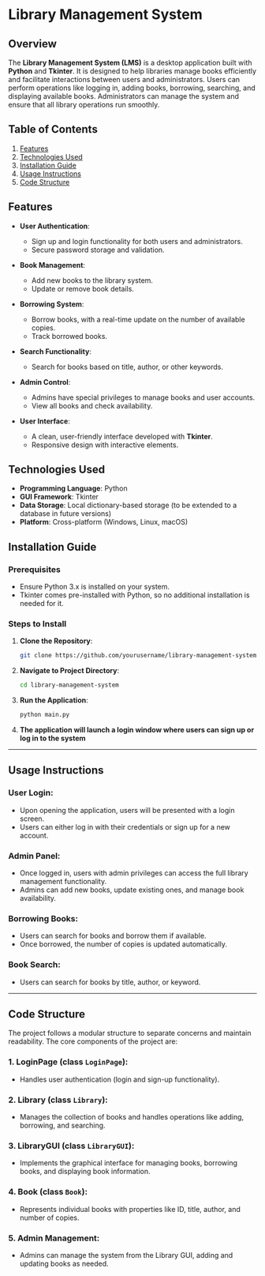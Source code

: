 # **Library Management System**

## **Overview**

The **Library Management System (LMS)** is a desktop application built with **Python** and **Tkinter**. It is designed to help libraries manage books efficiently and facilitate interactions between users and administrators. Users can perform operations like logging in, adding books, borrowing, searching, and displaying available books. Administrators can manage the system and ensure that all library operations run smoothly.

## **Table of Contents**

1. [Features](#features)
2. [Technologies Used](#technologies-used)
3. [Installation Guide](#installation-guide)
4. [Usage Instructions](#usage-instructions)
5. [Code Structure](#code-structure)

## **Features**

- **User Authentication**: 
  - Sign up and login functionality for both users and administrators.
  - Secure password storage and validation.
  
- **Book Management**:
  - Add new books to the library system.
  - Update or remove book details.
  
- **Borrowing System**:
  - Borrow books, with a real-time update on the number of available copies.
  - Track borrowed books.

- **Search Functionality**:
  - Search for books based on title, author, or other keywords.

- **Admin Control**:
  - Admins have special privileges to manage books and user accounts.
  - View all books and check availability.

- **User Interface**:
  - A clean, user-friendly interface developed with **Tkinter**.
  - Responsive design with interactive elements.

## **Technologies Used**

- **Programming Language**: Python
- **GUI Framework**: Tkinter
- **Data Storage**: Local dictionary-based storage (to be extended to a database in future versions)
- **Platform**: Cross-platform (Windows, Linux, macOS)

## **Installation Guide**

### Prerequisites

- Ensure Python 3.x is installed on your system.
- Tkinter comes pre-installed with Python, so no additional installation is needed for it.

### Steps to Install

1. **Clone the Repository**:
   ```bash
   git clone https://github.com/yourusername/library-management-system.git
2. **Navigate to Project Directory**:
   ```bash
   cd library-management-system
3. **Run the Application**:
   ```bash
   python main.py
4. **The application will launch a login window where users can sign up or log in to the system**

---
## **Usage Instructions**

### User Login:
- Upon opening the application, users will be presented with a login screen.
- Users can either log in with their credentials or sign up for a new account.

### Admin Panel:
- Once logged in, users with admin privileges can access the full library management functionality.
- Admins can add new books, update existing ones, and manage book availability.

### Borrowing Books:
- Users can search for books and borrow them if available.
- Once borrowed, the number of copies is updated automatically.

### Book Search:
- Users can search for books by title, author, or keyword.

---

## **Code Structure**

The project follows a modular structure to separate concerns and maintain readability. The core components of the project are:

### 1. **LoginPage** (class `LoginPage`):
- Handles user authentication (login and sign-up functionality).

### 2. **Library** (class `Library`):
- Manages the collection of books and handles operations like adding, borrowing, and searching.

### 3. **LibraryGUI** (class `LibraryGUI`):
- Implements the graphical interface for managing books, borrowing books, and displaying book information.

### 4. **Book** (class `Book`):
- Represents individual books with properties like ID, title, author, and number of copies.

### 5. **Admin Management**:
- Admins can manage the system from the Library GUI, adding and updating books as needed.
